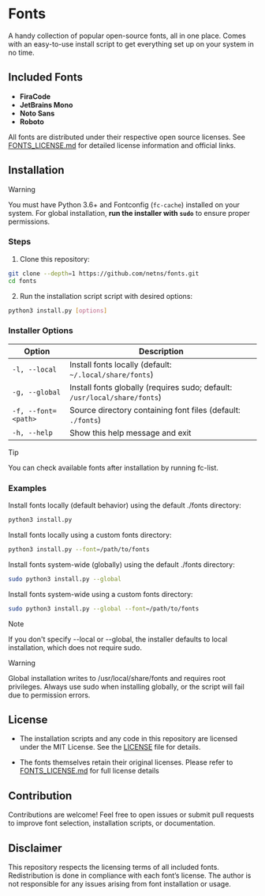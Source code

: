 # Fonts

A handy collection of popular open-source fonts, all in one place. Comes with an easy-to-use install script to get everything set up on your system in no time.

## Included Fonts

- **FiraCode**  
- **JetBrains Mono**  
- **Noto Sans**  
- **Roboto**

All fonts are distributed under their respective open source licenses. See [FONTS_LICENSE.md](./FONTS_LICENSE.md) for detailed license information and official links.

## Installation

> [!WARNING]
> You must have Python 3.6+ and Fontconfig (`fc-cache`) installed on your system.
> For global installation, **run the installer with `sudo`** to ensure proper permissions.

### Steps

1. Clone this repository:

```bash
git clone --depth=1 https://github.com/netns/fonts.git
cd fonts
```

2. Run the installation script script with desired options:

```bash
python3 install.py [options]
```

### Installer Options

| Option              | Description                                                               |
| ------------------- | ------------------------------------------------------------------------- |
| `-l, --local`       | Install fonts locally (default: `~/.local/share/fonts`)                   |
| `-g, --global`      | Install fonts globally (requires sudo; default: `/usr/local/share/fonts`) |
| `-f, --font=<path>` | Source directory containing font files (default: `./fonts`)               |
| `-h, --help`        | Show this help message and exit                                           |

> [!TIP]
> You can check available fonts after installation by running fc-list.

### Examples

Install fonts locally (default behavior) using the default ./fonts directory:

```bash
python3 install.py
```

Install fonts locally using a custom fonts directory:

```bash
python3 install.py --font=/path/to/fonts
```

Install fonts system-wide (globally) using the default ./fonts directory:

```bash
sudo python3 install.py --global
```

Install fonts system-wide using a custom fonts directory:

```bash
sudo python3 install.py --global --font=/path/to/fonts
```

> [!NOTE]
> If you don't specify --local or --global, the installer defaults to local installation, which does not require sudo.

> [!WARNING]
> Global installation writes to /usr/local/share/fonts and requires root privileges.
> Always use sudo when installing globally, or the script will fail due to permission errors.

## License

- The installation scripts and any code in this repository are licensed under the MIT License. See the [LICENSE](./LICENSE) file for details.

- The fonts themselves retain their original licenses. Please refer to [FONTS_LICENSE.md](./FONTS_LICENSE.md) for full license details

## Contribution

Contributions are welcome! Feel free to open issues or submit pull requests to improve font selection, installation scripts, or documentation.

## Disclaimer

This repository respects the licensing terms of all included fonts. Redistribution is done in compliance with each font’s license. The author is not responsible for any issues arising from font installation or usage.
